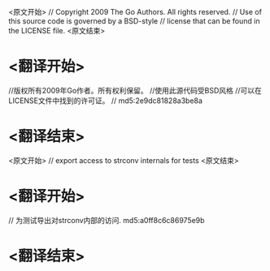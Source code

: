 
<原文开始>
// Copyright 2009 The Go Authors. All rights reserved.
// Use of this source code is governed by a BSD-style
// license that can be found in the LICENSE file.
<原文结束>

# <翻译开始>
//版权所有2009年Go作者。所有权利保留。
//使用此源代码受BSD风格
//可以在LICENSE文件中找到的许可证。
// md5:2e9dc81828a3be8a
# <翻译结束>


<原文开始>
// export access to strconv internals for tests
<原文结束>

# <翻译开始>
// 为测试导出对strconv内部的访问. md5:a0ff8c6c86975e9b
# <翻译结束>

